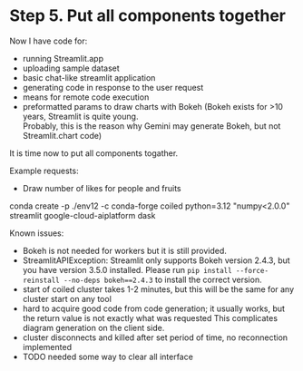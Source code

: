 # Step 5. Put all components together

Now I have code for:
- running Streamlit.app
- uploading sample dataset
- basic chat-like streamlit application
- generating code in response to the user request
- means for remote code execution
- preformatted params to draw charts with Bokeh
  (Bokeh exists for >10 years, Streamlit is quite young.  
  Probably, this is the reason why Gemini may generate Bokeh, but not Streamlit.chart code)

It is time now to put all components togather.

Example requests:
- Draw number of likes for people and fruits

conda create -p ./env12 -c conda-forge coiled python=3.12 "numpy<2.0.0" streamlit google-cloud-aiplatform dask


Known issues:
- Bokeh is not needed for workers but it is still provided.
- StreamlitAPIException: Streamlit only supports Bokeh version 2.4.3, but you have version 3.5.0 installed. Please run `pip install --force-reinstall --no-deps bokeh==2.4.3` to install the correct version.
- start of coiled cluster takes 1-2 minutes, but this will be the same for any cluster start on any tool
- hard to acquire good code from code generation; it usually works, but the return value is not exactly what was requested
  This complicates diagram generation on the client side.
- cluster disconnects and killed after set period of time, no reconnection implemented
- TODO needed some way to clear all interface